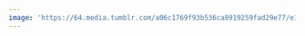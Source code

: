 ```yaml
---
image: 'https://64.media.tumblr.com/a06c1769f93b536ca8919259fad29e77/e1f99925c1bd3aa8-7f/s1280x1920/13b279c4fa00a79b1f24b92dc99ec21971b73d64.jpg'
---
```

